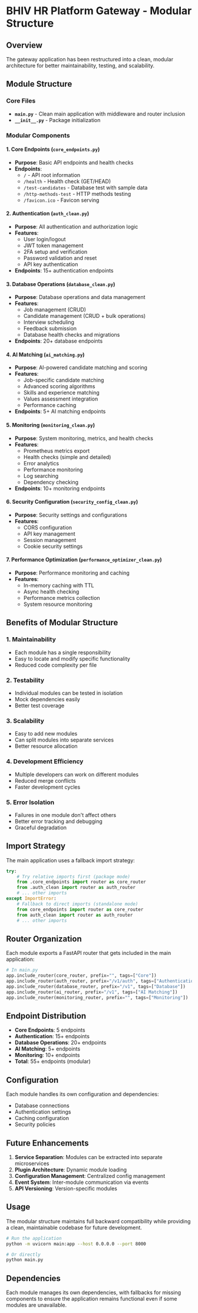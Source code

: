# BHIV HR Platform Gateway - Modular Structure

## Overview
The gateway application has been restructured into a clean, modular architecture for better maintainability, testing, and scalability.

## Module Structure

### Core Files
- **`main.py`** - Clean main application with middleware and router inclusion
- **`__init__.py`** - Package initialization

### Modular Components

#### 1. Core Endpoints (`core_endpoints.py`)
- **Purpose**: Basic API endpoints and health checks
- **Endpoints**: 
  - `/` - API root information
  - `/health` - Health check (GET/HEAD)
  - `/test-candidates` - Database test with sample data
  - `/http-methods-test` - HTTP methods testing
  - `/favicon.ico` - Favicon serving

#### 2. Authentication (`auth_clean.py`)
- **Purpose**: All authentication and authorization logic
- **Features**:
  - User login/logout
  - JWT token management
  - 2FA setup and verification
  - Password validation and reset
  - API key authentication
- **Endpoints**: 15+ authentication endpoints

#### 3. Database Operations (`database_clean.py`)
- **Purpose**: Database operations and data management
- **Features**:
  - Job management (CRUD)
  - Candidate management (CRUD + bulk operations)
  - Interview scheduling
  - Feedback submission
  - Database health checks and migrations
- **Endpoints**: 20+ database endpoints

#### 4. AI Matching (`ai_matching.py`)
- **Purpose**: AI-powered candidate matching and scoring
- **Features**:
  - Job-specific candidate matching
  - Advanced scoring algorithms
  - Skills and experience matching
  - Values assessment integration
  - Performance caching
- **Endpoints**: 5+ AI matching endpoints

#### 5. Monitoring (`monitoring_clean.py`)
- **Purpose**: System monitoring, metrics, and health checks
- **Features**:
  - Prometheus metrics export
  - Health checks (simple and detailed)
  - Error analytics
  - Performance monitoring
  - Log searching
  - Dependency checking
- **Endpoints**: 10+ monitoring endpoints

#### 6. Security Configuration (`security_config_clean.py`)
- **Purpose**: Security settings and configurations
- **Features**:
  - CORS configuration
  - API key management
  - Session management
  - Cookie security settings

#### 7. Performance Optimization (`performance_optimizer_clean.py`)
- **Purpose**: Performance monitoring and caching
- **Features**:
  - In-memory caching with TTL
  - Async health checking
  - Performance metrics collection
  - System resource monitoring

## Benefits of Modular Structure

### 1. **Maintainability**
- Each module has a single responsibility
- Easy to locate and modify specific functionality
- Reduced code complexity per file

### 2. **Testability**
- Individual modules can be tested in isolation
- Mock dependencies easily
- Better test coverage

### 3. **Scalability**
- Easy to add new modules
- Can split modules into separate services
- Better resource allocation

### 4. **Development Efficiency**
- Multiple developers can work on different modules
- Reduced merge conflicts
- Faster development cycles

### 5. **Error Isolation**
- Failures in one module don't affect others
- Better error tracking and debugging
- Graceful degradation

## Import Strategy

The main application uses a fallback import strategy:

```python
try:
    # Try relative imports first (package mode)
    from .core_endpoints import router as core_router
    from .auth_clean import router as auth_router
    # ... other imports
except ImportError:
    # Fallback to direct imports (standalone mode)
    from core_endpoints import router as core_router
    from auth_clean import router as auth_router
    # ... other imports
```

## Router Organization

Each module exports a FastAPI router that gets included in the main application:

```python
# In main.py
app.include_router(core_router, prefix="", tags=["Core"])
app.include_router(auth_router, prefix="/v1/auth", tags=["Authentication"])
app.include_router(database_router, prefix="/v1", tags=["Database"])
app.include_router(ai_router, prefix="/v1", tags=["AI Matching"])
app.include_router(monitoring_router, prefix="", tags=["Monitoring"])
```

## Endpoint Distribution

- **Core Endpoints**: 5 endpoints
- **Authentication**: 15+ endpoints
- **Database Operations**: 20+ endpoints
- **AI Matching**: 5+ endpoints
- **Monitoring**: 10+ endpoints
- **Total**: 55+ endpoints (modular)

## Configuration

Each module handles its own configuration and dependencies:
- Database connections
- Authentication settings
- Caching configuration
- Security policies

## Future Enhancements

1. **Service Separation**: Modules can be extracted into separate microservices
2. **Plugin Architecture**: Dynamic module loading
3. **Configuration Management**: Centralized config management
4. **Event System**: Inter-module communication via events
5. **API Versioning**: Version-specific modules

## Usage

The modular structure maintains full backward compatibility while providing a clean, maintainable codebase for future development.

```bash
# Run the application
python -m uvicorn main:app --host 0.0.0.0 --port 8000

# Or directly
python main.py
```

## Dependencies

Each module manages its own dependencies, with fallbacks for missing components to ensure the application remains functional even if some modules are unavailable.